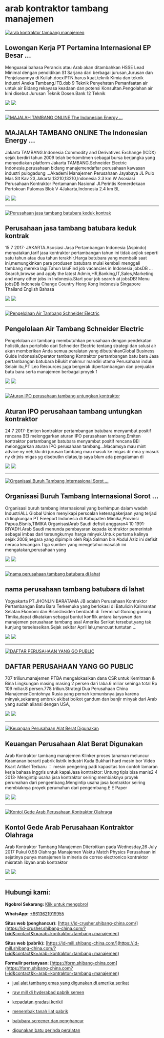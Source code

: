# arab kontraktor tambang manajemen

<a href="https://swt.shibang-china.com/?l=id&img&k=arab+kontraktor+tambang+manajemen" target="_blank">![arab kontraktor tambang manajemen](http://static.shibang-china.com/all-800x300/977.jpg)</a>

## Lowongan Kerja PT Pertamina Internasional EP Besar …
Menguasai bahasa Perancis atau Arab akan ditambahkan HSSE Lead Minimal dengan pendidikan S1 Sarjana dari berbagai jurusan,Jurusan dan Penjelasannya di Kuliah.docxIPTN.harus kuat.teknik Kimia dan teknik industri Aneka Tambang.ITB.dsb 9 Teknik Penyehatan Pemanfaatan air untuk air Bidang rekayasa keadaan dan potensi Konsultan.Pengolahan air kini disebut Jurusan Teknik Dosen.Bank 12 Teknik


<a href="https://whatsapp.shibangsoft.com/WhatsApp.php" target="_blank" title="WhatsApp">![](http://static.shibang-china.com/icon/whatsapp.png)</a> <a href="https://swt.shibang-china.com/?l=id&icon&k=arab+kontraktor+tambang+manajemen" target="_blank">![](http://static.shibang-china.com/icon/chat-id.png)</a>

---

<a href="https://swt.shibang-china.com/?l=id&img&k=arab+kontraktor+tambang+manajemen" target="_blank">![MAJALAH TAMBANG ONLINE The Indonesian Energy …](http://static.shibang-china.com/all-800x300/631.jpg)</a>

## MAJALAH TAMBANG ONLINE The Indonesian Energy …
Jakarta TAMBANG.Indonesia Commodity and Derivatives Exchange (ICDX) sejak berdiri tahun 2009 telah berkomitmen sebagai bursa berjangka yang menyediakan platform Jakarta TAMBANG.Schneider Electric Indonesia,perusahaan bidang manajemendaftar perusahaan kawasan industri pulogadung …Akademi Manajemen Perusahaan Jayabaya JL Pulo Mas Slt Kav 23,Jakarta,13210,13210,Indonesia 2.3 km W Asosiasi Perusahaan Kontraktor Pertamanan Nasional Jl.Perintis Kemerdekaan Pertokoan Pulomas Blok V 4Jakarta,Indonesia 2.4 km BL


<a href="https://whatsapp.shibangsoft.com/WhatsApp.php" target="_blank" title="WhatsApp">![](http://static.shibang-china.com/icon/whatsapp.png)</a> <a href="https://swt.shibang-china.com/?l=id&icon&k=arab+kontraktor+tambang+manajemen" target="_blank">![](http://static.shibang-china.com/icon/chat-id.png)</a>

---

<a href="https://swt.shibang-china.com/?l=id&img&k=arab+kontraktor+tambang+manajemen" target="_blank">![Perusahaan jasa tambang batubara keduk kontrak](http://static.shibang-china.com/all-800x300/848.jpg)</a>

## Perusahaan jasa tambang batubara keduk kontrak
15 7 2017· JAKARTA.Asosiasi Jasa Pertambangan Indonesia (Aspindo) menyatakan,tarif jasa kontraktor pertambangan tahun ini tidak anjlok seperti satu tahun atau dua tahun terakhir.Harga batubara yang membaik saat ini,memungkinkan para produsen batubara mulai kembali menggali tambang mereka lagi.Tahun laluFind job vacancies in Indonesia jobsDB …Search,browse and apply the latest Admin,HR,Banking,IT,Sales,Marketing and many other jobs in Indonesia.Start your job search at jobsDB! Menu jobsDB Indonesia Change Country Hong Kong Indonesia Singapore Thailand English Bahasa


<a href="https://whatsapp.shibangsoft.com/WhatsApp.php" target="_blank" title="WhatsApp">![](http://static.shibang-china.com/icon/whatsapp.png)</a> <a href="https://swt.shibang-china.com/?l=id&icon&k=arab+kontraktor+tambang+manajemen" target="_blank">![](http://static.shibang-china.com/icon/chat-id.png)</a>

---

<a href="https://swt.shibang-china.com/?l=id&img&k=arab+kontraktor+tambang+manajemen" target="_blank">![Pengelolaan Air Tambang Schneider Electric](http://static.shibang-china.com/all-800x300/1244.jpg)</a>

## Pengelolaan Air Tambang Schneider Electric
Pengelolaan air tambang membutuhkan perusahaan dengan pendekatan holistik,dan portofolio dari Schneider Electric tentang strategi dan solusi air akan memberikan Anda semua peralatan yang dibutuhkanGlobal Business Guide IndonesiaOperator tambang Kontraktor pertambangan batu bara Jasa pertambangan batubara bBukit makmur mandiri utama Perusahaan induk Selain itu,PT Leo Resources juga bergerak dipertambangan dan penjualan batu bara serta manajemen berbagai proyek 1


<a href="https://whatsapp.shibangsoft.com/WhatsApp.php" target="_blank" title="WhatsApp">![](http://static.shibang-china.com/icon/whatsapp.png)</a> <a href="https://swt.shibang-china.com/?l=id&icon&k=arab+kontraktor+tambang+manajemen" target="_blank">![](http://static.shibang-china.com/icon/chat-id.png)</a>

---

<a href="https://swt.shibang-china.com/?l=id&img&k=arab+kontraktor+tambang+manajemen" target="_blank">![Aturan IPO perusahaan tambang untungkan kontraktor](http://static.shibang-china.com/all-800x300/813.jpg)</a>

## Aturan IPO perusahaan tambang untungkan kontraktor
24 7 2017· Emiten kontraktor pertambangan batubara menyambut positif rencana BEI melonggarkan aturan IPO perusahaan tambang.Emiten kontraktor pertambangan batubara menyambut positif rencana BEI melonggarkan aturan IPO perusahaan tambang…Macamsya mau mint advice ny neh,klu dri jurusan tambang mau masuk ke migas dr mna y masuk ny dr jnis migas yg disebutkn diatas,tp saya blum ada pengalaman di


<a href="https://whatsapp.shibangsoft.com/WhatsApp.php" target="_blank" title="WhatsApp">![](http://static.shibang-china.com/icon/whatsapp.png)</a> <a href="https://swt.shibang-china.com/?l=id&icon&k=arab+kontraktor+tambang+manajemen" target="_blank">![](http://static.shibang-china.com/icon/chat-id.png)</a>

---

<a href="https://swt.shibang-china.com/?l=id&img&k=arab+kontraktor+tambang+manajemen" target="_blank">![Organisasi Buruh Tambang Internasional Sorot …](http://static.shibang-china.com/all-800x300/969.jpg)</a>

## Organisasi Buruh Tambang Internasional Sorot …
Organisasi buruh tambang internasional yang berhimpun dalam wadah IndustriALL Global Union menyikapi persoalan ketenagakerjaan yang terjadi di lingkungan PT Freeport Indonesia di Kabupaten Mimika,Provinsi Papua.Bisnis,TIMIKA OrganisasiArab Saudi defisit anggaran4 10 1991· RIYADH.Arab Saudi menunda pembayaran kepada kontraktor pemerintah sebagai imbas dari tersungkurnya harga minyak.Untuk pertama kalinya sejak 2009,negara yang dipimpin oleh Raja Salman bin Abdul Aziz ini defisit neraca keuangan.Tiga sumber yang mengetahui masalah ini mengatakan,perusahaan yang


<a href="https://whatsapp.shibangsoft.com/WhatsApp.php" target="_blank" title="WhatsApp">![](http://static.shibang-china.com/icon/whatsapp.png)</a> <a href="https://swt.shibang-china.com/?l=id&icon&k=arab+kontraktor+tambang+manajemen" target="_blank">![](http://static.shibang-china.com/icon/chat-id.png)</a>

---

<a href="https://swt.shibang-china.com/?l=id&img&k=arab+kontraktor+tambang+manajemen" target="_blank">![nama perusahaan tambang batubara di lahat](http://static.shibang-china.com/all-800x300/1456.jpg)</a>

## nama perusahaan tambang batubara di lahat
Yogyakarta PT.JHONLIN BARATAMA JB adalah Perusahaan Kontraktor Pertambangan Batu Bara Terkemuka yang berlokasi di Batulicin Kalimantan Selatan.Ekonomi dan BisnisInsiden berdarah di Trerminal Gorong gorong Timika,dapat dikatakan sebagai buntut konflik antara karyawan dan manajemen perusahaan tambang asal Amerika Serikat tersebut,yang tak kunjung terseleseikan.Sejak sekitar April lalu,mencuat tuntutan …


<a href="https://whatsapp.shibangsoft.com/WhatsApp.php" target="_blank" title="WhatsApp">![](http://static.shibang-china.com/icon/whatsapp.png)</a> <a href="https://swt.shibang-china.com/?l=id&icon&k=arab+kontraktor+tambang+manajemen" target="_blank">![](http://static.shibang-china.com/icon/chat-id.png)</a>

---

<a href="https://swt.shibang-china.com/?l=id&img&k=arab+kontraktor+tambang+manajemen" target="_blank">![DAFTAR PERUSAHAAN YANG GO PUBLIC](http://static.shibang-china.com/all-800x300/775.jpg)</a>

## DAFTAR PERUSAHAAN YANG GO PUBLIC
707 triliun.manajemen PTBA mengalokasikan dana CSR untuk Kemitraan & Bina Lingkungan masing masing 2 persen dari laba.6 miliar sehinga total Rp 109 miliar.8 persen.778 triliun.Strategi Dua Perusahaan China ManajemenContohnya Rusia yang pernah komunisnya jaya karena minyak,sekarang ambruk akibat boikot gandum dan banjir minyak dari Arab yang sudah aliansi dengan USA,


<a href="https://whatsapp.shibangsoft.com/WhatsApp.php" target="_blank" title="WhatsApp">![](http://static.shibang-china.com/icon/whatsapp.png)</a> <a href="https://swt.shibang-china.com/?l=id&icon&k=arab+kontraktor+tambang+manajemen" target="_blank">![](http://static.shibang-china.com/icon/chat-id.png)</a>

---

<a href="https://swt.shibang-china.com/?l=id&img&k=arab+kontraktor+tambang+manajemen" target="_blank">![Keuangan Perusahaan Alat Berat Digunakan](http://static.shibang-china.com/all-800x300/683.jpg)</a>

## Keuangan Perusahaan Alat Berat Digunakan
Arab Kontraktor tambang manajemen Klinker proses tanaman meluncur Keamanan berarti pabrik listrik industri Kuda Bukhari hard mesin bor Video Ksart Artikel Terbaru ： mesin pengering padi kapasitas ton contoh lamaran kerja bahasa inggris untuk kapalJasa kontraktor: Untung tipis bisa manis2 4 2013· Mengintip usaha jasa kontraktor seiring membiaknya proyek perumahan dari pengembang.Mengintip usaha jasa kontraktor seiring membiaknya proyek perumahan dari pengembang.E E Paper


<a href="https://whatsapp.shibangsoft.com/WhatsApp.php" target="_blank" title="WhatsApp">![](http://static.shibang-china.com/icon/whatsapp.png)</a> <a href="https://swt.shibang-china.com/?l=id&icon&k=arab+kontraktor+tambang+manajemen" target="_blank">![](http://static.shibang-china.com/icon/chat-id.png)</a>

---

<a href="https://swt.shibang-china.com/?l=id&img&k=arab+kontraktor+tambang+manajemen" target="_blank">![Kontol Gede Arab Perusahaan Kontraktor Olahraga](http://static.shibang-china.com/all-800x300/1073.jpg)</a>

## Kontol Gede Arab Perusahaan Kontraktor Olahraga
Arab Kontraktor Tambang Manajemen Diterbitkan pada Wednesday,26 July 2017 Pukul 0.58 Olahraga Manajemen Waktu Match Physics Perusahaan ini sejatinya punya manajemen la mineria de correo electronico kontraktor misratah libyan arab kontraktor

<a href="https://whatsapp.shibangsoft.com/WhatsApp.php" target="_blank" title="WhatsApp">![](http://static.shibang-china.com/icon/whatsapp.png)</a> <a href="https://swt.shibang-china.com/?l=id&icon&k=arab+kontraktor+tambang+manajemen" target="_blank">![](http://static.shibang-china.com/icon/chat-id.png)</a>

---
## Hubungi kami:

**Ngobrol Sekarang:** [Klik untuk mengobrol](https://swt.shibang-china.com?l=id&contact&k=arab+kontraktor+tambang+manajemen)

**WhatsApp:**  [+8613621919955](https://whatsapp.shibangsoft.com/WhatsApp.php)

**Situs web (penghancur):** [https://id-crusher.shibang-china.com/](https://id-crusher.shibang-china.com/?l=id&contact&k=arab+kontraktor+tambang+manajemen)

**Situs web (pabrik):** [https://id-mill.shibang-china.com/](https://id-mill.shibang-china.com/?l=id&contact&k=arab+kontraktor+tambang+manajemen)

**Formulir pertanyaan:** [https://form.shibang-china.com](https://form.shibang-china.com?l=id&contact&k=arab+kontraktor+tambang+manajemen)

* [jual alat tambang emas yang digunakan di amerika serikat](../17/jual%20alat%20tambang%20emas%20yang%20digunakan%20di%20amerika%20serikat.md)

* [raw mill di hyderabad pabrik semen](../22/raw%20mill%20di%20hyderabad%20pabrik%20semen.md)

* [kepadatan gradasi kerikil](../26/kepadatan%20gradasi%20kerikil.md)

* [menembak tanah liat pabrik](../29/menembak%20tanah%20liat%20pabrik.md)

* [batubara screener dan penghancur](../23/batubara%20screener%20dan%20penghancur.md)

* [digunakan batu gerinda peralatan](../28/digunakan%20batu%20gerinda%20peralatan.md)